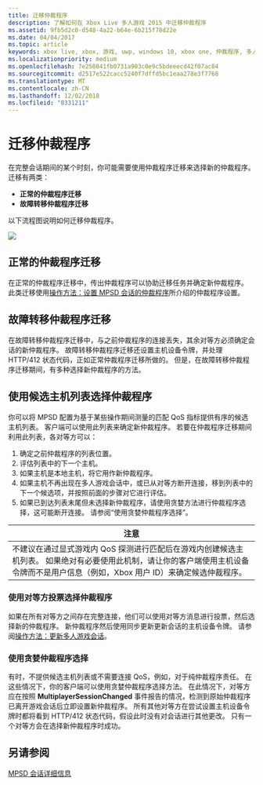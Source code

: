 ```yaml
---
title: 迁移仲裁程序
description: 了解如何在 Xbox Live 多人游戏 2015 中迁移仲裁程序
ms.assetid: 9fb5d2c0-d548-4a22-b64e-6b215f78d22e
ms.date: 04/04/2017
ms.topic: article
keywords: xbox live, xbox, 游戏, uwp, windows 10, xbox one, 仲裁程序, 多人游戏 2015
ms.localizationpriority: medium
ms.openlocfilehash: 7e250841fb0731a903c0e9c5bdeeecd42f07ac84
ms.sourcegitcommit: d2517e522cacc5240f7dffd5bc1eaa278e3f7768
ms.translationtype: MT
ms.contentlocale: zh-CN
ms.lasthandoff: 12/02/2018
ms.locfileid: "8331211"
---
```

# <a name="migrating-an-arbiter"></a>迁移仲裁程序

在完整会话期间的某个时刻，你可能需要使用仲裁程序迁移来选择新的仲裁程序。 迁移有两类：

-   **正常的仲裁程序迁移**
-   **故障转移仲裁程序迁移**

以下流程图说明如何迁移仲裁程序。

![](../../images/multiplayer/Multiplayer_2015_HostMigration.png)

## <a name="graceful-arbiter-migration"></a>正常的仲裁程序迁移

在正常的仲裁程序迁移中，传出仲裁程序可以协助迁移任务并确定新仲裁程序。 此类迁移使用[操作方法：设置 MPSD 会话的仲裁程序](multiplayer-how-tos.md)所介绍的仲裁程序设置。


## <a name="failover-arbiter-migration"></a>故障转移仲裁程序迁移

在故障转移仲裁程序迁移中，与之前仲裁程序的连接丢失，其余对等方必须确定会话的新仲裁程序。 故障转移仲裁程序迁移还设置主机设备令牌，并处理 HTTP/412 状态代码，正如正常仲裁程序迁移所做的。 但是，在故障转移仲裁程序迁移期间，有多种选择新仲裁程序的方法。
## <a name="select-arbiter-using-the-host-candidate-list"></a>使用候选主机列表选择仲裁程序

你可以将 MPSD 配置为基于某些操作期间测量的匹配 QoS 指标提供有序的候选主机列表。 客户端可以使用此列表来确定新仲裁程序。 若要在仲裁程序迁移期间利用此列表，各对等方可以：

1.  确定之前仲裁程序的列表位置。
2.  评估列表中的下一个主机。
3.  如果主机是本地主机，将它用作新仲裁程序。
4.  如果主机不再出现在多人游戏会话中，或已从对等方断开连接，移到列表中的下一个候选项，并按照前面的步骤对它进行评估。
5.  如果已到达列表末尾但未选择新仲裁程序，请使用贪婪方法进行仲裁程序选择，这可能断开连接。 请参阅“使用贪婪仲裁程序选择”。

| 注意                                                                                                                                                                                                                                                                                    |
|------------------------------------------------------------------------------------------------------------------------------------------------------------------------------------------------------------------------------------------------------------------------------------------------------|
| 不建议在通过显式游戏内 QoS 探测进行匹配后在游戏内创建候选主机列表。 如果绝对有必要使用此机制，请让你的客户端使用主机设备令牌而不是用户信息（例如，Xbox 用户 ID）来确定候选仲裁程序。 |


### <a name="select-arbiter-using-peer-voting"></a>使用对等方投票选择仲裁程序

如果在所有对等方之间存在完整连接，他们可以使用对等方消息进行投票，然后选择新的仲裁程序。 新仲裁程序然后使用同步更新更新会话的主机设备令牌。 请参阅[操作方法：更新多人游戏会话](multiplayer-how-tos.md)。


### <a name="use-greedy-arbiter-selection"></a>使用贪婪仲裁程序选择

有时，不提供候选主机列表或不需要连接 QoS，例如，对于纯仲裁程序责任。 在这些情况下，你的客户端可以使用贪婪仲裁程序选择方法。 在此情况下，对等方应在按照 **MultiplayerSessionChanged** 事件报告的情况，检测到原始仲裁程序已离开游戏会话后立即设置新仲裁程序。 所有其他对等方在尝试设置主机设备令牌时都将看到 HTTP/412 状态代码，假设此时没有对会话进行其他更改。 只有一个对等方会在选择新仲裁程序时成功。


## <a name="see-also"></a>另请参阅

[MPSD 会话详细信息](mpsd-session-details.md)

